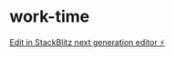 # work-time

[Edit in StackBlitz next generation editor ⚡️](https://stackblitz.com/~/github.com/as-0908/work-time)